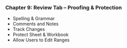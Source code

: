 ### Chapter 9: Review Tab – Proofing & Protection
- Spelling & Grammar
- Comments and Notes
- Track Changes
- Protect Sheet & Workbook
- Allow Users to Edit Ranges
